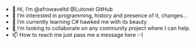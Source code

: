 - 👋 Hi, I’m @afrowaveltd @Lutonet GitHub
- 👀 I’m interested in programming, history and presence of it, changes...
- 🌱 I’m currently learning C# hawked me with its beauty
- 💞️ I’m looking to collaborate on any community project where I can help.
- 📫 How to reach me just pass me a message here :-)


<!---
afrowaveltd/afrowaveltd is a ✨ special ✨ repository because its `README.md` (this file) appears on your GitHub profile.
You can click the Preview link to take a look at your changes.
--->
